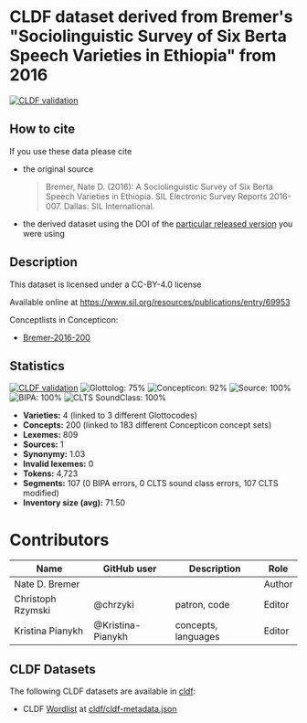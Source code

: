 # CLDF dataset derived from Bremer's "Sociolinguistic Survey of Six Berta Speech Varieties in Ethiopia" from 2016

[![CLDF validation](https://github.com/lexibank/bremerberta/workflows/CLDF-validation/badge.svg)](https://github.com/lexibank/bremerberta/actions?query=workflow%3ACLDF-validation)

## How to cite

If you use these data please cite
- the original source
  > Bremer, Nate D. (2016): A Sociolinguistic Survey of Six Berta Speech Varieties in Ethiopia. SIL Electronic Survey Reports 2016-007. Dallas: SIL International.
- the derived dataset using the DOI of the [particular released version](../../releases/) you were using

## Description


This dataset is licensed under a CC-BY-4.0 license

Available online at https://www.sil.org/resources/publications/entry/69953


Conceptlists in Concepticon:
- [Bremer-2016-200](https://concepticon.clld.org/contributions/Bremer-2016-200)
## Statistics


[![CLDF validation](https://github.com/lexibank/bremerberta/workflows/CLDF-validation/badge.svg)](https://github.com/lexibank/bremerberta/actions?query=workflow%3ACLDF-validation)
![Glottolog: 75%](https://img.shields.io/badge/Glottolog-75%25-yellow.svg "Glottolog: 75%")
![Concepticon: 92%](https://img.shields.io/badge/Concepticon-92%25-green.svg "Concepticon: 92%")
![Source: 100%](https://img.shields.io/badge/Source-100%25-brightgreen.svg "Source: 100%")
![BIPA: 100%](https://img.shields.io/badge/BIPA-100%25-brightgreen.svg "BIPA: 100%")
![CLTS SoundClass: 100%](https://img.shields.io/badge/CLTS%20SoundClass-100%25-brightgreen.svg "CLTS SoundClass: 100%")

- **Varieties:** 4 (linked to 3 different Glottocodes)
- **Concepts:** 200 (linked to 183 different Concepticon concept sets)
- **Lexemes:** 809
- **Sources:** 1
- **Synonymy:** 1.03
- **Invalid lexemes:** 0
- **Tokens:** 4,723
- **Segments:** 107 (0 BIPA errors, 0 CLTS sound class errors, 107 CLTS modified)
- **Inventory size (avg):** 71.50

# Contributors

Name               | GitHub user        | Description                          | Role
---                | ---                | ---                                  | ---
Nate D. Bremer     |                    |                                      | Author
Christoph Rzymski  | @chrzyki           | patron, code                         | Editor
Kristina Pianykh   | @Kristina-Pianykh  | concepts, languages                  | Editor




## CLDF Datasets

The following CLDF datasets are available in [cldf](cldf):

- CLDF [Wordlist](https://github.com/cldf/cldf/tree/master/modules/Wordlist) at [cldf/cldf-metadata.json](cldf/cldf-metadata.json)